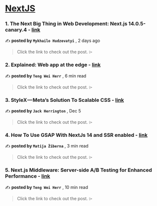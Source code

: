 
<h1><a href=https://medium.com/tag/nextjs/recommended target="_blank" rel="noopener noreferrer">NextJS</a></h1>
<h3>1. The Next Big Thing in Web Development: Next.js 14.0.5-canary.4 - <a href=https://medium.com/stackademic/the-next-big-thing-in-web-development-next-js-14-0-5-canary-4-8f57e28dc736?source=tag_recommended_feed---------0-84----------nextjs----------c8da7db4_1033_4ed5_831a_53242b93145f------- target="_blank" rel="noopener noreferrer">link</a></h3>

✍️ **posted by `Mykhailo Hudzevatyi`** <date> , 2 days ago</date>

<blockquote>Click the link to check out the post. ⌲</blockquote>

<h3>2. Explained: Web app at the edge - <a href=https://medium.com/gitconnected/explained-web-app-at-the-edge-fb391985a0a5?source=tag_recommended_feed---------1-107----------nextjs----------c8da7db4_1033_4ed5_831a_53242b93145f------- target="_blank" rel="noopener noreferrer">link</a></h3>

✍️ **posted by `Teng Wei Herr`** <date> , 6 min read</date>

<blockquote>Click the link to check out the post. ⌲</blockquote>

<h3>3. StyleX — Meta’s Solution To Scalable CSS - <a href=https://medium.com/@jherr2020/stylex-metas-solution-to-scalable-css-0e06972d9bc4?source=tag_recommended_feed---------2-85----------nextjs----------c8da7db4_1033_4ed5_831a_53242b93145f------- target="_blank" rel="noopener noreferrer">link</a></h3>

✍️ **posted by `Jack Herrington`** <date> , Dec 5</date>

<blockquote>Click the link to check out the post. ⌲</blockquote>

<h3>4. How To Use GSAP With NextJs 14 and SSR enabled - <a href=https://medium.com/@matijazib/how-to-use-gsap-with-nextjs-14-and-ssr-76f3a809194d?source=tag_recommended_feed---------3-84----------nextjs----------c8da7db4_1033_4ed5_831a_53242b93145f------- target="_blank" rel="noopener noreferrer">link</a></h3>

✍️ **posted by `Matija Žiberna`** <date> , 3 min read</date>

<blockquote>Click the link to check out the post. ⌲</blockquote>

<h3>5. Next.js Middleware: Server-side A/B Testing for Enhanced Performance - <a href=https://medium.com/gitconnected/next-js-middleware-server-side-a-b-testing-for-enhanced-performance-f13ed0aa0b40?source=tag_recommended_feed---------4-107----------nextjs----------c8da7db4_1033_4ed5_831a_53242b93145f------- target="_blank" rel="noopener noreferrer">link</a></h3>

✍️ **posted by `Teng Wei Herr`** <date> , 10 min read</date>

<blockquote>Click the link to check out the post. ⌲</blockquote>

